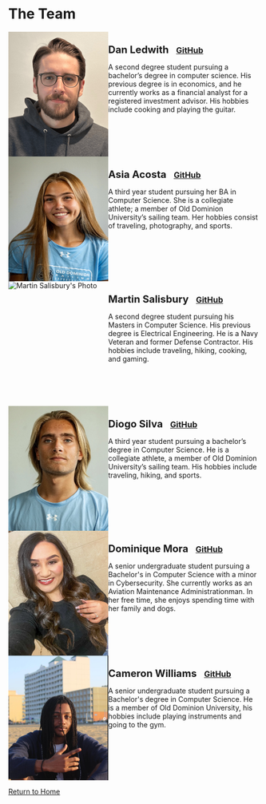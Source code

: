 # The Team

<div style="display: flex; align-items: flex-start;">
        <img src="assets/images/dan_ledwith.png" alt="Dan Ledwith's Photo" style="width:200px;height:250px;"> 
    <div style="max-width: 300px">
        <p style="font-weight: bold; font-size: 20px; margin: 0;"> 
                <br />Dan Ledwith <a href="https://github.com/dledw001" style="font-size: 16px; margin-left: 10px;">GitHub</a>
        </p>
        <p>A second degree student pursuing a bachelor’s degree in computer science. His previous degree is in 
        economics, and he currently works as a financial analyst for a registered investment advisor. His hobbies 
        include cooking and playing the guitar.
        </p>
    </div>
</div>


<div style="display: flex; align-items: flex-start;">
        <img src="assets/images/asia_acosta.png" alt="Asia Acosta's Photo" style="width:200px;height:250px;"> 
    <div style="max-width: 300px">
        <p style="font-weight: bold; font-size: 20px; margin: 0;"> 
                <br />Asia Acosta <a href="https://github.com/aacos007" style="font-size: 16px; margin-left: 10px;">GitHub</a>
        </p>
        <p>A third year student pursuing her BA in  Computer Science. She is a collegiate athlete; a 
            member of Old Dominion University’s sailing  team. Her hobbies consist of traveling, photography, and sports.
        </p>
    </div>
</div>


<div style="display: flex; align-items: flex-start;">
    <img src="assets/images/martin_salisbury.png" alt="Martin Salisbury's Photo" style="width:200px;height:250px;">
    <div style="max-width: 300px">
        <p style="font-weight: bold; font-size: 20px; margin: 0;">
           <br />Martin Salisbury <a href="https://github.com/Knulleffect" style="font-size: 16px; margin-left: 10px;">GitHub</a>
        </p>
        <p>A second degree student pursuing his Masters in Computer Science. His 
        previous degree is Electrical Engineering. He is a Navy Veteran and former 
        Defense Contractor. His hobbies include traveling, hiking, cooking, and gaming.
        </p>
    </div>
</div>

<div style="display: flex; align-items: flex-start;">
    <img src="assets/images/diogo_silva.png" alt="Diogo Silva's Photo" style="width:200px;height:250px;">
    <div style="max-width: 300px">
        <p style="font-weight: bold; font-size: 20px; margin: 0;">
           <br />Diogo Silva <a href="https://github.com/dfern005" style="font-size: 16px; margin-left: 10px;">GitHub</a>
        </p>
        <p>A third year student pursuing a bachelor’s degree in Computer Science. 
        He is a collegiate athlete, a member of Old Dominion University’s sailing team. 
        His hobbies include traveling, hiking, and sports. 
        </p>
    </div>
</div>

<div style="display: flex; align-items: flex-start;">
    <img src="assets/images/dominique_mora.png" alt="Dominique Mora's Photo" style="width:200px;height:250px;">
    <div style="max-width: 300px">
        <p style="font-weight: bold; font-size: 20px; margin: 0;">
           <br />Dominique Mora <a href="https://github.com/Dominique10" style="font-size: 16px; margin-left: 10px;">GitHub</a>
        </p>
        <p>A senior undergraduate student pursuing a Bachelor's in Computer Science with a 
           minor in Cybersecurity. She currently works as an Aviation Maintenance Administrationman. 
           In her free time, she enjoys spending time with her family and dogs.
        </p>
    </div>
</div>

<div style="display: flex; align-items: flex-start;">
    <img src="assets/images/cameron_williams.png" alt="Cameron Williams Photo" style="width:200px;height:250px;">
    <div style="max-width: 300px">
        <p style="font-weight: bold; font-size: 20px; margin: 0;">
           <br />Cameron Williams <a href="https://github.com/cwill104" style="font-size: 16px; margin-left: 10px;">GitHub</a>
        </p>
        <p>A senior undergraduate student pursuing a Bachelor's degree in Computer Science. 
           He is a member of Old Dominion University, his hobbies include playing instruments and 
           going to the gym.
        </p>
    </div>
</div>

<p><a href="https://dledw001.github.io/BabyBites/">Return to Home</a></p>
